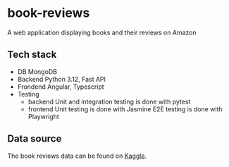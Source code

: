 # book-reviews
A web application displaying books and their reviews on Amazon

## Tech stack
- DB
  MongoDB
- Backend
  Python 3.12, Fast API
- Frondend
  Angular, Typescript
- Testing
  * backend
    Unit and integration testing is done with pytest
  * frontend
    Unit testing is done with Jasmine
    E2E testing is done with Playwright

## Data source
The book reviews data can be found on [Kaggle](https://www.kaggle.com/datasets/mohamedbakhet/amazon-books-reviews/data?select=books_data.csv).  
